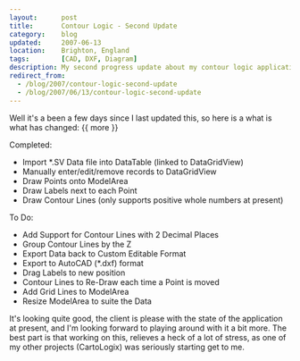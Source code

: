 ```yaml
---
layout:      post
title:       Contour Logic - Second Update
category:    blog
updated:     2007-06-13
location:    Brighton, England
tags:        [CAD, DXF, Diagram]
description: My second progress update about my contour logic application
redirect_from:
  - /blog/2007/contour-logic-second-update
  - /blog/2007/06/13/contour-logic-second-update
---
```

Well it's a been a few days since I last updated this, so here is a what is what has changed:
{{ more }}

Completed:
- Import *.SV Data file into DataTable (linked to DataGridView)
- Manually enter/edit/remove records to DataGridView
- Draw Points onto ModelArea
- Draw Labels next to each Point
- Draw Contour Lines (only supports positive whole numbers at present)

To Do:
- Add Support for Contour Lines with 2 Decimal Places
- Group Contour Lines by the Z
- Export Data back to Custom Editable Format
- Export to AutoCAD (*.dxf) format
- Drag Labels to new position
- Contour Lines to Re-Draw each time a Point is moved
- Add Grid Lines to ModelArea
- Resize ModelArea to suite the Data

It's looking quite good, the client is please with the state of the application at present, and I'm looking forward to playing around with it a bit more. The best part is that working on this, relieves a heck of a lot of stress, as one of my other projects (CartoLogix) was seriously starting get to me.
